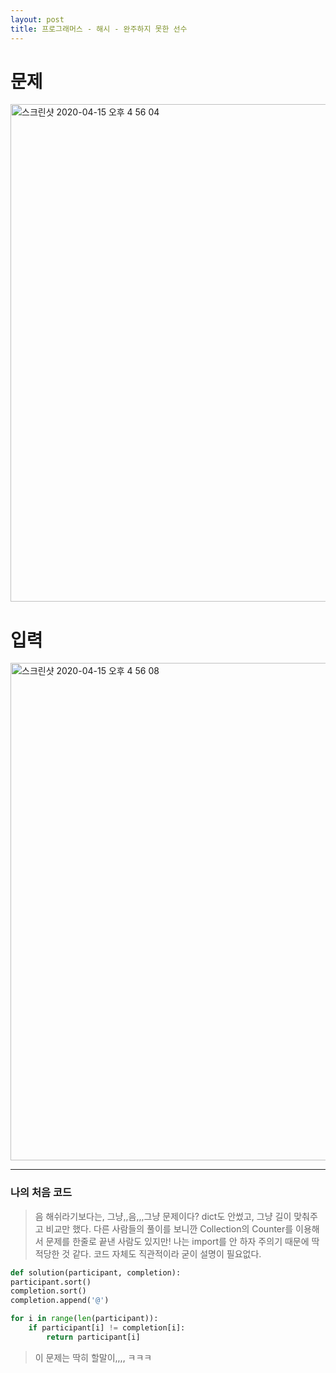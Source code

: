```yaml
---
layout: post
title: 프로그래머스 - 해시 - 완주하지 못한 선수
---
```


# 문제

<img width="796" alt="스크린샷 2020-04-15 오후 4 56 04" src="https://user-images.githubusercontent.com/37113547/79312561-065fe500-7f3a-11ea-8089-a4128ced4312.png">

# 입력
<img width="796" alt="스크린샷 2020-04-15 오후 4 56 08" src="https://user-images.githubusercontent.com/37113547/79312566-07911200-7f3a-11ea-98b9-f8bdb3cd2ee6.png">


-----
### 나의 처음 코드
>  음 해쉬라기보다는, 그냥,,음,,,그냥 문제이다? dict도 안썼고, 그냥 길이 맞춰주고 비교만 했다. 다른 사람들의 풀이를 보니깐 Collection의 Counter를 이용해서 문제를 한줄로 끝낸 사람도 있지만! 나는 import를 안 하자 주의기 때문에 딱 적당한 것 같다. 코드 자체도 직관적이라 굳이 설명이 필요없다.

~~~python
def solution(participant, completion):
participant.sort()
completion.sort()
completion.append('@')

for i in range(len(participant)):
    if participant[i] != completion[i]:
        return participant[i]
~~~

> 이 문제는 딱히 할말이,,,, ㅋㅋㅋ
